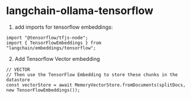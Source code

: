 # langchain-ollama-tensorflow

1.  add imports for tensorflow embeddings:
```
import "@tensorflow/tfjs-node";
import { TensorFlowEmbeddings } from "langchain/embeddings/tensorflow";
```


2. Add Tensorflow Vector embedding
```
// VECTOR
// Then use the TensorFlow Embedding to store these chunks in the datastore
const vectorStore = await MemoryVectorStore.fromDocuments(splitDocs, new TensorFlowEmbeddings());
```